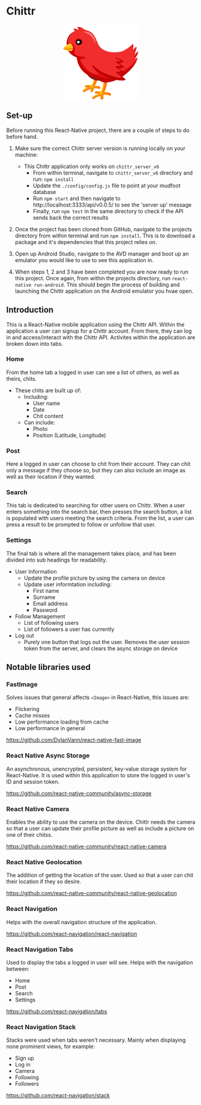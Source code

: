 # Chittr
<p align="center">
  <img src="images/app-icon.png " alt="Chittr application icon"
	  title="Chittr application icon" align="center" width="200" height="200" />
</p>

## Set-up
Before running this React-Native project, there are a couple of steps to do before hand.
1. Make sure the correct Chittr server version is running locally on your machine:
    - This Chittr application only works on `chittr_server_v6`
      - From within terminal, navigate to `chittr_server_v6` directory and run: `npm install`
      - Update the `./config/config.js` file to point at your mudfoot database
      - Run `npm start` and then navigate to http://localhost:3333/api/v0.0.5/ to see the 'server up' message
      - Finally, run `npm test` in the same directory to check if the API sends back the correct results

2. Once the project has been cloned from GitHub, navigate to the projects directory from within terminal and run `npm install`. This is to download a package and it's dependencies that this project relies on.

3. Open up Android Studio, navigate to the AVD manager and boot up an emulator you would like to use to see this application in.

4. When steps 1, 2 and 3 have been completed you are now ready to run this project. Once again, from within the projects directory, run `react-native run-android`. This should begin the process of building and launching the Chittr application on the Android emulator you hvae open.

## Introduction
This is a React-Native mobile application using the Chittr API. Within the application a user can signup for a Chittr account. From there, they can log in and access/interact with the Chittr API. Activites within the application are broken down into tabs.

### Home
From the home tab a logged in user can see a list of others, as well as theirs, chits.
- These chits are built up of:
  - Including:
    - User name
    - Date
    - Chit content
  - Can include:
    - Photo
    - Position (Latitude, Longitude)

### Post
Here a logged in user can choose to chit from their account. They can chit only a message if they choose so, but they can also include an image as well as their location if they wanted. 

### Search
This tab is dedicated to searching for other users on Chittr. When a user enters something into the search bar, then presses the search button, a list is populated with users meeting the search criteria. From the list, a user can press a result to be prompted to follow or unfollow that user.

### Settings
The final tab is where all the management takes place, and has been divided into sub headings for readability.
- User Information
  - Update the profile picture by using the camera on device
  - Update user informtation including:
    - First name
    - Surname
    - Email address
    - Password
- Follow Management
  - List of following users
  - List of followers a user has currently
- Log out
  - Purely one button that logs out the user. Removes the user session token from the server, and clears the async storage on device

## Notable libraries used

### FastImage
Solves issues that general affects `<Image>` in React-Native, this issues are:
- Flickering
- Cache misses
- Low performance loading from cache
- Low performance in general

https://github.com/DylanVann/react-native-fast-image

### React Native Async Storage
An asynchronous, unencrypted, persistent, key-value storage system for React-Native. It is used within this application to store the logged in user's ID and session token. 

https://github.com/react-native-community/async-storage

### React Native Camera
Enables the ability to use the camera on the device. Chittr needs the camera so that a user can update their profile picture as well as include a picture on one of their chitss.

https://github.com/react-native-community/react-native-camera

### React Native Geolocation
The addition of getting the location of the user. Used so that a user can chit their location if they so desire.

https://github.com/react-native-community/react-native-geolocation

### React Navigation
Helps with the overall navigation structure of the application.

https://github.com/react-navigation/react-navigation

### React Navigation Tabs
Used to display the tabs a logged in user will see. Helps with the navigation between: 
- Home
- Post
- Search
- Settings

https://github.com/react-navigation/tabs

### React Navigation Stack
Stacks were used when tabs weren't necessary. Mainly when displaying none prominent views, for example:
- Sign up
- Log in
- Camera
- Following
- Followers

https://github.com/react-navigation/stack
